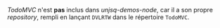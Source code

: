 *TodoMVC* n'est **pas** inclus dans  *unjsq-demos-node*, car il a son propre *repository*, rempli en lançant `DVLRTW` dans le répertoire `TodoMVC`.